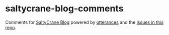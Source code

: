 # saltycrane-blog-comments

Comments for [SaltyCrane Blog](https://www.saltycrane.com/blog/) powered by [utterances](https://utteranc.es/) and the [issues in this repo](https://github.com/saltycrane/saltycrane-blog-comments/issues).
